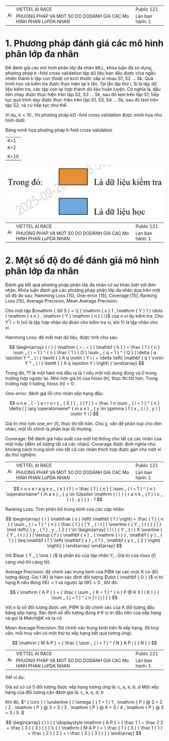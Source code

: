 <table><tr><td rowspan=2 colspan=1>Ai</td><td rowspan=1 colspan=1>VIETTEL AI RACE</td><td rowspan=1 colspan=1>Public 121</td></tr><tr><td rowspan=1 colspan=1>PHUONG PHAP VA MOT SO DO DODÁNH GIA CAC Mo HiNH PHAN LoPDA NHAN</td><td rowspan=1 colspan=1>Làn ban hành: 1</td></tr></table>

# 1. Phương pháp đánh giá các mô hình phân lớp đa nhãn

Để đánh giá các mô hình phân lớp đa nhãn MLL, khóa luận đã sử dụng phương pháp $\mathrm { k }$ -fold cross validation tập dữ liệu ban đầu được chia ngẫu nhiên thành k tập con (fold) có kích thước xấp xỉ nhau S1, S2 … Sk. Quá trình học và kiểm tra được thực hiện tại k lần. Tại lần lặp thứ i, Si là tập dữ liệu kiểm tra, các tập còn lại hợp thành dữ liệu huấn luyện. Có nghĩa là, đầu tiên chạy được thực hiện trên tập S2, S3 … Sk, sau đó test trên tập S1; tiếp tục quá trình dạy được thực hiện trên tập S1, S3, S4 … Sk, sau đó test trên tập S2; và cứ tiếp tục như thế.

Ví dụ, ${ \mathrm { k } } = 1 0$ , thì phương pháp $\mathrm { k \Omega }$ -fold cross validation được minh họa như hình dưới:

Bảng minh họa phương pháp k-fold cross validation   

<table><tr><td rowspan=1 colspan=1>K=1</td></tr><tr><td rowspan=1 colspan=1>K=2</td></tr><tr><td rowspan=1 colspan=1></td></tr><tr><td rowspan=1 colspan=1>K=10</td></tr></table>

![](images/6f0249e120d9d664f28c88817840f4e09b2b0b25e0635bc2eaa1198232d2770b.jpg)

<table><tr><td rowspan=2 colspan=1>Ai</td><td rowspan=1 colspan=1>VIETTEL AI RACE</td><td rowspan=1 colspan=1>Public 121</td></tr><tr><td rowspan=1 colspan=1>PHUONG PHAP VA MOT SO DO DODÁNH GIA CAC Mo HiNH PHAN LoPDA NHAN</td><td rowspan=1 colspan=1>Làn ban hành: 1</td></tr></table>

# 2. Một số độ đo để đánh giá mô hình phân lớp đa nhãn

Đánh giá kết quả phương pháp phân lớp đa nhãn có sự khác biệt với đơn nhãn. Khóa luận đánh giá các phương pháp phân lớp đa nhãn dựa trên một số độ đo sau: Hamming Loss [15], One-error [15], Coverage [15], Ranking Loss [15], Average Precision, Mean Average Precision.

Cho một tập $\mathrm { \bf S } = \{ ( \mathrm { x } 1 , \mathrm { Y } 1 ) \dots ( \mathrm { x n } , \mathrm { Y } \mathrm { n } ) \}$ của n ví dụ kiểm tra. Cho $\mathrm { Y } ^ { * } \mathrm { i } = \mathrm { h }$ (xi) là tập hợp nhãn dự đoán cho kiểm tra xi, khi Yi là tập nhãn cho xi.

Hamming Loss: độ mất mát dữ liệu, được tính như sau:

$$
\begin{array} { r } { \mathrm { ~ ; ~ } ( \mathbf { h } ) = \frac { 1 } { n } \sum _ { i = 1 } ^ { n } \frac { 1 } { Q } \sum _ { q = 1 } ^ { Q } ( \delta ( q \epsilon Y * _ { i } \textit { } A q \notin ) Y i ) + \delta \left( \mathbf { q } \notin Y * _ { i } \textit { } A q \epsilon Y i \right) } \end{array}
$$

Trong đó, ?? là một hàm mà đầu ra là 1 nếu một nội dung đúng và 0 trong trường hợp ngược lại. Nhỏ hơn giá trị của hloss (h), thực thi tốt hơn. Trong trường hợp lí tưởng, hloss $( \mathrm { h } ) = 0$ .

One-error: đánh giá lỗi cho nhãn xếp hạng đầu:

$$
o n e _ { - } e r r o r { _ { S } } _ { ( f ) } = \frac 1 n \sum _ { i = 1 } ^ { n } \delta ( [ \arg \operatorname* { m a x } _ { y \in \gamma } f ( x _ { i } , y ) ] \notin Y i )
$$

Giá trị nhỏ hơn one_err (f), thực thi tốt hơn. Chú ý, vấn đề phân loại cho đơn nhãn, một lỗi chính là phân loại lỗi thường.

Coverage: Để đánh giá hiệu suất của một hệ thống cho tất cả các nhãn của một mẫu (đếm số lượng tất cả các nhãn). Coverage được định nghĩa như khoảng cách trung bình cho tất cả các nhãn thích hợp được gán cho một ví dụ thử nghiệm:

<table><tr><td rowspan=2 colspan=1>Ai</td><td rowspan=1 colspan=1>VIETTEL AI RACE</td><td rowspan=1 colspan=1>Public 121</td></tr><tr><td rowspan=1 colspan=1>PHUONG PHAP VA MOT SO DO DODÁNH GIA CAC Mo HiNH PHAN LoPDA NHAN</td><td rowspan=1 colspan=1>Làn ban hành: 1</td></tr></table>

$$
c o v e r a g e s _ { s } ( f ) = \frac { 1 } { n } { \sum _ { i = 1 } ^ { n } \operatorname* { m a x } _ { y \in \Upsilon \mathrm { i } } { r a n k _ { f } ( x _ { i } , y ) } } - 1
$$

Ranking Loss: Tính phân bố trung bình của các cặp nhãn:

$$
\begin{array} { r }  \mathfrak { s } \left( \mathbf { f } \right) = \frac { 1 } { n } { \sum _ { i = 1 } ^ { n } } \frac { 1 } { | Y _ { i } | | \overline { { Y _ { t } } } | } \mid \left\{ ( y _ { 1 } , y _ { 2 } ) \in \begin{array} { l l } { Y _ { i } X \overline { { Y _ { t } } } | \textup { f } ( \mathbf { x } _ { \mathrm { i } } , \mathbf { y } _ { 1 } ) \leq \mathbf { f } \left( \mathbf { x } _ { 1 } , \mathbf { y } _ { 2 } \right) \right\} } \end{array} \end{array}
$$

Với $\bar { Y _ { \iota } }$ là phần bù của tập nhãn $\mathrm { Y _ { i } }$ . Giá trị của rloss (f) càng nhỏ thì càng tốt.

Average Precision: độ chính xác trung bình của $\mathrm { P } @ \mathrm { K }$ tại các mức K có đối tượng đúng. Gọi I (K) là hàm xác định đối tượng $\dot { \mathbf { O } }$ vị trí hạng K nếu đúng $\mathrm { I } ( \mathrm { K } ) = 1$ và ngược lại $\mathrm { I } ( \mathrm { K } ) = 0$ , khi đó:

$$
{ \mathrm { A P } } = { \frac { \sum _ { K = 1 } ^ { n } P @ K X I ( K ) } { \sum _ { j = 1 } ^ { n } I ( j ) } }
$$

Với n là số đối tượng được xét, $\mathrm { P } @ \mathrm { K }$ là độ chính xác của K đối tượng đầu bảng xếp hạng. Xác định số đối tượng đúng ở K vị trí đầu tiên của xếp hạng và gọi là Match@K và ta có

Mean Average Precision: Độ chính xác trung bình trên N xếp hạng. (N truy vấn, mỗi truy vấn có một thứ tự xếp hạng kết quả tương ứng).

$$
\mathrm { M A P } = { \frac { \sum _ { i = 1 } ^ { N } A P i } { N } }
$$

<table><tr><td rowspan=2 colspan=1>Ai</td><td rowspan=1 colspan=1>VIETTEL AI RACE</td><td rowspan=1 colspan=1>Public 121</td></tr><tr><td rowspan=1 colspan=1>PHUONG PHÁP VA MOT SO DO DODÁNH GIA CAC Mo HiNH PHAN LoPDA NHAN</td><td rowspan=1 colspan=1>Làn ban hành: 1</td></tr></table>

Xét ví dụ:

Giả sử có có 5 đối tượng được xếp hạng tương ứng là: c, a, e, b, d Một xếp hạng của đối tượng cần đánh giá là: c, a, e, d, b

Khi đó, $^ { \circ } ( \underline { { \omega } } 1 = 1 / 1 , \mathrm { P } @ 2 = 2 / 2 , \mathrm { P } @ 3 = 3 / 3 , \mathrm { P } @ 4 = 3 / 4 , \mathrm { P } @ 5 = 3 / 5 .$

$$
\begin{array} { l } { { \displaystyle \mathrm { A P } = ( \frac 1 1 + \frac 2 2 + \frac { 3 } { 3 } ) } } \\ { { \mathrm { M A P } = \ \frac { 1 } { 3 } ( \frac 1 { 1 } + \frac { 2 } { 2 } + \ \frac { 3 } { 3 } ) } } \end{array}
$$